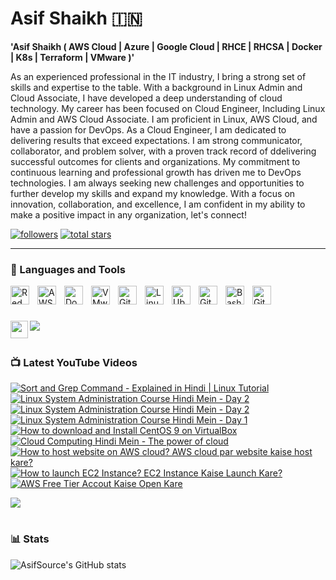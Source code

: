 # Asif Shaikh 🇮🇳

**'Asif Shaikh ( AWS Cloud | Azure | Google Cloud | RHCE | RHCSA | Docker | K8s | Terraform | VMware )'**

As an experienced professional in the IT industry, I bring a strong set of skills and expertise to the table. With a background in Linux Admin and Cloud Associate, I have developed a deep understanding of cloud technology. My career has been focused on Cloud Engineer, Including Linux Admin and AWS Cloud Associate. I am proficient in Linux, AWS Cloud, and have a passion for DevOps. As a Cloud Engineer, I am dedicated to delivering results that exceed expectations. I am strong communicator, collaborator, and problem solver, with a proven track record of ddelivering successful outcomes for clients and organizations. My commitment to continuous learning and professional growth has driven me to DevOps technologies. I am always seeking new challenges and opportunities to further develop my skills and expand my knowledge. With a focus on innovation, collaboration, and excellence, I am confident in my ability to make a positive impact in any organization, let's connect!

   <p align="left">
      <a href="https://www.youtube.com/c/opensourceasif?sub_confirmation=1">
      <a href="https://www.youtube.com/c/opensourceasif"> 
      <a href="https://github.com/asifsource?tab=followers">
         <img alt="followers" title="Follow me on Github" src="https://custom-icon-badges.demolab.com/github/followers/asifsource?color=236ad3&labelColor=1155ba&style=for-the-badge&logo=person-add&label=Follow&logoColor=white"/></a>
      <a href="https://github.com/asifsource?tab=repositories&sort=stargazers">
         <img alt="total stars" title="Total stars on GitHub" src="https://custom-icon-badges.demolab.com/github/stars/asifsource?color=55960c&style=for-the-badge&labelColor=488207&logo=star"/></a>
   </p>

---

### 🧰 Languages and Tools

<img align="left" alt="Red Hat" width="30px" style="padding-right:10px;" src="https://upload.wikimedia.org/wikipedia/commons/d/d8/Red_Hat_logo.svg"/>
<img align="left" alt="AWS" width="30px" style="padding-right:10px;" src="https://upload.wikimedia.org/wikipedia/commons/9/93/Amazon_Web_Services_Logo.svg" />
<img align="left" alt="Docker" width="30px" style="padding-right:10px;" src="https://brandslogos.com/wp-content/uploads/images/large/docker-logo-vector.svg" />
<img align="left" alt="VMware" width="30px" style="padding-right:10px;" src="https://upload.wikimedia.org/wikipedia/commons/5/5a/Vmware_workstation_16_icon.svg" />
<img align="left" alt="Git" width="30px" style="padding-right:10px;" src="https://cdn.jsdelivr.net/gh/devicons/devicon/icons/git/git-original.svg" />
<img align="left" alt="Linux" width="30px" style="padding-right:10px;" src="https://cdn.jsdelivr.net/gh/devicons/devicon/icons/linux/linux-original.svg" />
<img align="left" alt="Ubuntu" width="30px" style="padding-right:10px;" src="https://upload.wikimedia.org/wikipedia/commons/9/9e/UbuntuCoF.svg" />
<img align="left" alt="GitHub" width="30px" style="padding-right:10px;" src="https://cdn.jsdelivr.net/gh/devicons/devicon/icons/github/github-original.svg" />
<img align="left" alt="Bash" width="30px" style="padding-right:10px;" src="https://d33wubrfki0l68.cloudfront.net/291a6603627031d4963524c2d59f22610db5b7ad/b143f/img/logo/svg/monochrome_dark.svg" />
<img align="left" alt="GitHub" width="30px" style="padding-right:10px;" src="https://logodownload.org/wp-content/uploads/2021/06/google-cloud-logo-0.png" />
<br />

#

[<img src="https://custom-icon-badges.demolab.com/badge/-Subscribe%20For%20More-red?style=for-the-badge&logo=video&logoColor=white"/>](https://www.youtube.com/channel/UCCu6yHpjvZU2U0uWaxZRypQ?sub_confirmation=1)
[<img align="left" width="28px" src="https://upload.wikimedia.org/wikipedia/commons/8/81/LinkedIn_icon.svg?style=for-the-badge&logo=video&logoColor=white"/>](https://www.linkedin.com/in/asifsource)
         
#

#

### 📺 Latest YouTube Videos

<!-- BEGIN YOUTUBE-CARDS -->
[![Sort and Grep Command - Explained in Hindi | Linux Tutorial](https://ytcards.demolab.com/?id=c9zUM2D0JtI&title=Sort+and+grep+command+Explained+in+Hindi+|+Linux+Tutorial](url)&lang=en&timestamp=1716370200&background_color=%230d1117&title_color=%23ffffff&stats_color=%23dedede&width=250&border_radius=5&duration=385 "Sort and Grep Command - Explained in Hindi | Linux Tutorial")](https://youtu.be/c9zUM2D0JtI)
[![Linux System Administration Course Hindi Mein - Day 2](https://ytcards.demolab.com/?id=aniOdoG5ADs&title=Linux+Boot+Process+Explained+in+Hindi+|+Linux+बूट+प्रोसेस+कैसे+काम+करता+है](url)&lang=en&timestamp=1714319100&background_color=%230d1117&title_color=%23ffffff&stats_color=%23dedede&width=250&border_radius=5&duration=385 "Linux Boot Process Explained in Hindi | Linux बूट प्रोसेस कैसे काम करता है")](https://youtu.be/aniOdoG5ADs)
[![Linux System Administration Course Hindi Mein - Day 2](https://ytcards.demolab.com/?id=WA--4jUbxLA&title=Linux+System+Administration+Course+Hindi+Mein+-+Day+2](url)&lang=en&timestamp=1696759200&background_color=%230d1117&title_color=%23ffffff&stats_color=%23dedede&width=250&border_radius=5&duration=385 "Linux System Administration Course Hindi Mein - Day 2")](https://youtu.be/WA--4jUbxLA)
[![Linux System Administration Course Hindi Mein - Day 1](https://ytcards.demolab.com/?id=z0TJEytrd0A&title=Linux+System+Administration+Course+Hindi+Mein+-+Day+1](url)&lang=en&timestamp=1695376800&background_color=%230d1117&title_color=%23ffffff&stats_color=%23dedede&width=250&border_radius=5&duration=385 "Linux System Administration Course Hindi Mein - Day 1")](https://youtu.be/z0TJEytrd0A)
[![How to download and Install CentOS 9 on VirtualBox](https://ytcards.demolab.com/?id=kfi42KQlR_M&title=How+to+Download+And+Install+CentOS+9+on+VirtualBox](url)&lang=en&timestamp=1695117600&background_color=%230d1117&title_color=%23ffffff&stats_color=%23dedede&width=250&border_radius=5&duration=385 "How to download and Install CentOS 9 on VirtualBox")](https://youtu.be/kfi42KQlR_M)
[![Cloud Computing Hindi Mein - The power of cloud](https://ytcards.demolab.com/?id=NyG_RaY03to&title=Cloud+Computing+Hindi+Mein+-+The+power+of+cloud](url)&lang=en&timestamp=1690864200&background_color=%230d1117&title_color=%23ffffff&stats_color=%23dedede&width=250&border_radius=5&duration=385 "Cloud Computing Hindi Mein - The power of cloud")](https://youtu.be/NyG_RaY03to)
[![How to host website on AWS cloud? AWS cloud par website kaise host kare?](https://ytcards.demolab.com/?id=H3bmXQklcws&title=How+to+host+website+on+AWS+Cloud?+AWS+cloud+par+website+kaise+host+kare?](url)&lang=en&timestamp=1689588000&background_color=%230d1117&title_color=%23ffffff&stats_color=%23dedede&width=250&border_radius=5&duration=385 "How to host website on AWS cloud? AWS cloud par website kaise host kare?")](https://youtu.be/H3bmXQklcws)
[![How to launch EC2 Instance? EC2 Instance Kaise Launch Kare?](https://ytcards.demolab.com/?id=_gYtZWnYCdw&title=How+to+launch+EC2+Instance?+EC2+Instance+Kaise+Launch+Kare?](url)&lang=en&timestamp=1688764346&background_color=%230d1117&title_color=%23ffffff&stats_color=%23dedede&width=250&border_radius=5&duration=385 "How to launch EC2 Instance? EC2 Instance Kaise Launch Kare?")](https://youtu.be/_gYtZWnYCdw)
[![AWS Free Tier Accout Kaise Open Kare](https://ytcards.demolab.com/?id=e1MFQrEW7kk&title=AWS+Free+Tier+Account+Kaise+Open+Kare](url)&lang=en&timestamp=1687875732&background_color=%230d1117&title_color=%23ffffff&stats_color=%23dedede&width=250&border_radius=5&duration=385 "AWS Free Tier Accout Kaise Open Kare")](https://youtu.be/e1MFQrEW7kk)
<!-- END YOUTUBE-CARDS -->

[<img src="https://custom-icon-badges.demolab.com/badge/-Subscribe%20For%20More-red?style=for-the-badge&logo=video&logoColor=white"/>](https://www.youtube.com/channel/UCCu6yHpjvZU2U0uWaxZRypQ?sub_confirmation=1)

#


### 📊 Stats

![AsifSource's GitHub stats](https://github-readme-stats.vercel.app/api?username=asifsource&show_icons=true&theme=gruvbox)

<!-- ![GitHub Streak](https://streak-stats.demolab.com?user=AsifSource&theme=gruvbox&border_radius=4.5) -->

#
[website]: https://www.linkedin.com/in/asifshaikh-rhce
[youtube]: https://youtube.com/@opensourceasif
